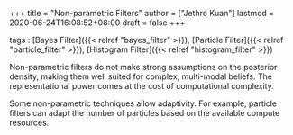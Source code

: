 +++
title = "Non-parametric Filters"
author = ["Jethro Kuan"]
lastmod = 2020-06-24T16:08:52+08:00
draft = false
+++

tags
: [Bayes Filter]({{< relref "bayes_filter" >}}), [Particle Filter]({{< relref "particle_filter" >}}), [Histogram Filter]({{< relref "histogram_filter" >}})

Non-parametric filters do not make strong assumptions on the posterior
density, making them well suited for complex, multi-modal beliefs. The
representational power comes at the cost of computational complexity.

Some non-parametric techniques allow adaptivity. For example, particle filters
can adapt the number of particles based on the available compute resources.
